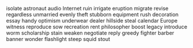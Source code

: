 isolate
astronaut
audio
Internet
ruin
irrigate
eruption
migrate
revise
regardless
unmarried
evenly
theft
stubborn
equipment
rush
decoration
essay
handy
optimism
underwear
dealer
hillside
steal
calendar
Europe
witness
reproduce
sow
recreation
rent
philosopher
boost
legacy
introduce
worm
scholarship
stain
weaken
negotiate
reply
greedy
fighter
barber
banner
wonder
flashlight
steep
squid
stout
